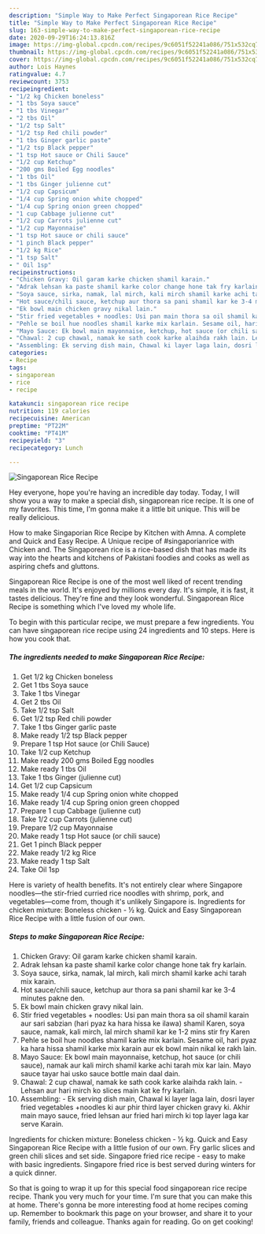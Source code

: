 ```yaml
---
description: "Simple Way to Make Perfect Singaporean Rice Recipe"
title: "Simple Way to Make Perfect Singaporean Rice Recipe"
slug: 163-simple-way-to-make-perfect-singaporean-rice-recipe
date: 2020-09-29T16:24:13.816Z
image: https://img-global.cpcdn.com/recipes/9c6051f52241a086/751x532cq70/singaporean-rice-recipe-recipe-main-photo.jpg
thumbnail: https://img-global.cpcdn.com/recipes/9c6051f52241a086/751x532cq70/singaporean-rice-recipe-recipe-main-photo.jpg
cover: https://img-global.cpcdn.com/recipes/9c6051f52241a086/751x532cq70/singaporean-rice-recipe-recipe-main-photo.jpg
author: Lois Haynes
ratingvalue: 4.7
reviewcount: 3753
recipeingredient:
- "1/2 kg Chicken boneless"
- "1 tbs Soya sauce"
- "1 tbs Vinegar"
- "2 tbs Oil"
- "1/2 tsp Salt"
- "1/2 tsp Red chili powder"
- "1 tbs Ginger garlic paste"
- "1/2 tsp Black pepper"
- "1 tsp Hot sauce or Chili Sauce"
- "1/2 cup Ketchup"
- "200 gms Boiled Egg noodles"
- "1 tbs Oil"
- "1 tbs Ginger julienne cut"
- "1/2 cup Capsicum"
- "1/4 cup Spring onion white chopped"
- "1/4 cup Spring onion green chopped"
- "1 cup Cabbage julienne cut"
- "1/2 cup Carrots julienne cut"
- "1/2 cup Mayonnaise"
- "1 tsp Hot sauce or chili sauce"
- "1 pinch Black pepper"
- "1/2 kg Rice"
- "1 tsp Salt"
- " Oil 1sp"
recipeinstructions:
- "Chicken Gravy: Oil garam karke chicken shamil karain."
- "Adrak lehsan ka paste shamil karke color change hone tak fry karlain."
- "Soya sauce, sirka, namak, lal mirch, kali mirch shamil karke achi tarah mix karain."
- "Hot sauce/chili sauce, ketchup aur thora sa pani shamil kar ke 3-4 minutes pakne den."
- "Ek bowl main chicken gravy nikal lain."
- "Stir fried vegetables + noodles: Usi pan main thora sa oil shamil karain aur sari sabzian (hari pyaz ka hara hissa ke ilawa) shamil Karen, soya sauce, namak, kali mirch, lal mirch shamil kar ke 1-2 mins stir fry Karen"
- "Pehle se boil hue noodles shamil karke mix karlain. Sesame oil, hari pyaz ka hara hissa shamil karke mix karain aur ek bowl main nikal ke rakh lain."
- "Mayo Sauce: Ek bowl main mayonnaise, ketchup, hot sauce (or chili sauce), namak aur kali mirch shamil karke achi tarah mix kar lain. Mayo sauce tayar hai usko sauce bottle main daal dain."
- "Chawal: 2 cup chawal, namak ke sath cook karke alaihda rakh lain. Lehsan aur hari mirch ko slices main kat ke fry karlain."
- "Assembling: Ek serving dish main, Chawal ki layer laga lain, dosri layer fried vegetables +noodles ki aur phir third layer chicken gravy ki. Akhir main mayo sauce, fried lehsan aur fried hari mirch ki top layer laga kar serve Karain."
categories:
- Recipe
tags:
- singaporean
- rice
- recipe

katakunci: singaporean rice recipe 
nutrition: 119 calories
recipecuisine: American
preptime: "PT22M"
cooktime: "PT41M"
recipeyield: "3"
recipecategory: Lunch

---
```



![Singaporean Rice Recipe](https://img-global.cpcdn.com/recipes/9c6051f52241a086/751x532cq70/singaporean-rice-recipe-recipe-main-photo.jpg)

Hey everyone, hope you're having an incredible day today. Today, I will show you a way to make a special dish, singaporean rice recipe. It is one of my favorites. This time, I'm gonna make it a little bit unique. This will be really delicious.

How to make Singaporian Rice Recipe by Kitchen with Amna. A complete and Quick and Easy Recipe. A Unique recipe of #singaporianrice with Chicken and. The Singaporean rice is a rice-based dish that has made its way into the hearts and kitchens of Pakistani foodies and cooks as well as aspiring chefs and gluttons.

Singaporean Rice Recipe is one of the most well liked of recent trending meals in the world. It's enjoyed by millions every day. It's simple, it is fast, it tastes delicious. They're fine and they look wonderful. Singaporean Rice Recipe is something which I've loved my whole life.


To begin with this particular recipe, we must prepare a few ingredients. You can have singaporean rice recipe using 24 ingredients and 10 steps. Here is how you cook that.

<!--inarticleads1-->

##### The ingredients needed to make Singaporean Rice Recipe:

1. Get 1/2 kg Chicken boneless
1. Get 1 tbs Soya sauce
1. Take 1 tbs Vinegar
1. Get 2 tbs Oil
1. Take 1/2 tsp Salt
1. Get 1/2 tsp Red chili powder
1. Take 1 tbs Ginger garlic paste
1. Make ready 1/2 tsp Black pepper
1. Prepare 1 tsp Hot sauce (or Chili Sauce)
1. Take 1/2 cup Ketchup
1. Make ready 200 gms Boiled Egg noodles
1. Make ready 1 tbs Oil
1. Take 1 tbs Ginger (julienne cut)
1. Get 1/2 cup Capsicum
1. Make ready 1/4 cup Spring onion white chopped
1. Make ready 1/4 cup Spring onion green chopped
1. Prepare 1 cup Cabbage (julienne cut)
1. Take 1/2 cup Carrots (julienne cut)
1. Prepare 1/2 cup Mayonnaise
1. Make ready 1 tsp Hot sauce (or chili sauce)
1. Get 1 pinch Black pepper
1. Make ready 1/2 kg Rice
1. Make ready 1 tsp Salt
1. Take  Oil 1sp


Here is variety of health benefits. It&#39;s not entirely clear where Singapore noodles—the stir-fried curried rice noodles with shrimp, pork, and vegetables—come from, though it&#39;s unlikely Singapore is. Ingredients for chicken mixture: Boneless chicken - ½ kg. Quick and Easy Singaporean Rice Recipe with a little fusion of our own. 

<!--inarticleads2-->

##### Steps to make Singaporean Rice Recipe:

1. Chicken Gravy: Oil garam karke chicken shamil karain.
1. Adrak lehsan ka paste shamil karke color change hone tak fry karlain.
1. Soya sauce, sirka, namak, lal mirch, kali mirch shamil karke achi tarah mix karain.
1. Hot sauce/chili sauce, ketchup aur thora sa pani shamil kar ke 3-4 minutes pakne den.
1. Ek bowl main chicken gravy nikal lain.
1. Stir fried vegetables + noodles: Usi pan main thora sa oil shamil karain aur sari sabzian (hari pyaz ka hara hissa ke ilawa) shamil Karen, soya sauce, namak, kali mirch, lal mirch shamil kar ke 1-2 mins stir fry Karen
1. Pehle se boil hue noodles shamil karke mix karlain. Sesame oil, hari pyaz ka hara hissa shamil karke mix karain aur ek bowl main nikal ke rakh lain.
1. Mayo Sauce: Ek bowl main mayonnaise, ketchup, hot sauce (or chili sauce), namak aur kali mirch shamil karke achi tarah mix kar lain. Mayo sauce tayar hai usko sauce bottle main daal dain.
1. Chawal: 2 cup chawal, namak ke sath cook karke alaihda rakh lain. - Lehsan aur hari mirch ko slices main kat ke fry karlain.
1. Assembling: - Ek serving dish main, Chawal ki layer laga lain, dosri layer fried vegetables +noodles ki aur phir third layer chicken gravy ki. Akhir main mayo sauce, fried lehsan aur fried hari mirch ki top layer laga kar serve Karain.


Ingredients for chicken mixture: Boneless chicken - ½ kg. Quick and Easy Singaporean Rice Recipe with a little fusion of our own. Fry garlic slices and green chili slices and set side. Singapore fried rice recipe - easy to make with basic ingredients. Singapore fried rice is best served during winters for a quick dinner. 

So that is going to wrap it up for this special food singaporean rice recipe recipe. Thank you very much for your time. I'm sure that you can make this at home. There's gonna be more interesting food at home recipes coming up. Remember to bookmark this page on your browser, and share it to your family, friends and colleague. Thanks again for reading. Go on get cooking!
